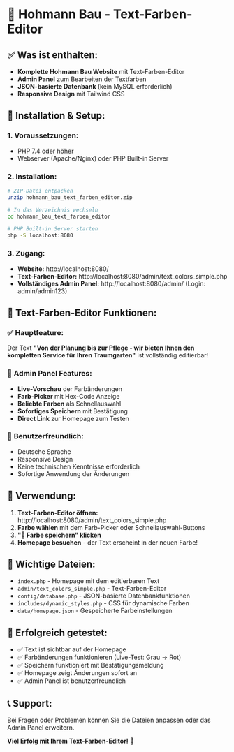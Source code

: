 # 🌈 Hohmann Bau - Text-Farben-Editor

## ✅ Was ist enthalten:
- **Komplette Hohmann Bau Website** mit Text-Farben-Editor
- **Admin Panel** zum Bearbeiten der Textfarben
- **JSON-basierte Datenbank** (kein MySQL erforderlich)
- **Responsive Design** mit Tailwind CSS

## 🚀 Installation & Setup:

### 1. **Voraussetzungen:**
- PHP 7.4 oder höher
- Webserver (Apache/Nginx) oder PHP Built-in Server

### 2. **Installation:**
```bash
# ZIP-Datei entpacken
unzip hohmann_bau_text_farben_editor.zip

# In das Verzeichnis wechseln
cd hohmann_bau_text_farben_editor

# PHP Built-in Server starten
php -S localhost:8080
```

### 3. **Zugang:**
- **Website:** http://localhost:8080/
- **Text-Farben-Editor:** http://localhost:8080/admin/text_colors_simple.php
- **Vollständiges Admin Panel:** http://localhost:8080/admin/ (Login: admin/admin123)

## 🎯 Text-Farben-Editor Funktionen:

### ✅ **Hauptfeature:**
Der Text **"Von der Planung bis zur Pflege - wir bieten Ihnen den kompletten Service für Ihren Traumgarten"** ist vollständig editierbar!

### 🎨 **Admin Panel Features:**
- **Live-Vorschau** der Farbänderungen
- **Farb-Picker** mit Hex-Code Anzeige
- **Beliebte Farben** als Schnellauswahl
- **Sofortiges Speichern** mit Bestätigung
- **Direct Link** zur Homepage zum Testen

### 📱 **Benutzerfreundlich:**
- Deutsche Sprache
- Responsive Design
- Keine technischen Kenntnisse erforderlich
- Sofortige Anwendung der Änderungen

## 🔧 **Verwendung:**

1. **Text-Farben-Editor öffnen:** http://localhost:8080/admin/text_colors_simple.php
2. **Farbe wählen** mit dem Farb-Picker oder Schnellauswahl-Buttons
3. **"💾 Farbe speichern" klicken**
4. **Homepage besuchen** - der Text erscheint in der neuen Farbe!

## 📁 **Wichtige Dateien:**
- `index.php` - Homepage mit dem editierbaren Text
- `admin/text_colors_simple.php` - Text-Farben-Editor
- `config/database.php` - JSON-basierte Datenbankfunktionen
- `includes/dynamic_styles.php` - CSS für dynamische Farben
- `data/homepage.json` - Gespeicherte Farbeinstellungen

## 🎉 **Erfolgreich getestet:**
- ✅ Text ist sichtbar auf der Homepage
- ✅ Farbänderungen funktionieren (Live-Test: Grau → Rot)
- ✅ Speichern funktioniert mit Bestätigungsmeldung
- ✅ Homepage zeigt Änderungen sofort an
- ✅ Admin Panel ist benutzerfreundlich

## 📞 **Support:**
Bei Fragen oder Problemen können Sie die Dateien anpassen oder das Admin Panel erweitern.

**Viel Erfolg mit Ihrem Text-Farben-Editor! 🌈**